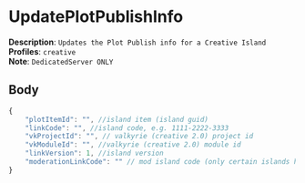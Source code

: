 # UpdatePlotPublishInfo

**Description**: `Updates the Plot Publish info for a Creative Island` \
**Profiles**: `creative` \
**Note**: `DedicatedServer ONLY`

## Body
```js
{
    "plotItemId": "", //island item (island guid)
    "linkCode": "", //island code, e.g. 1111-2222-3333
    "vkProjectId": "", // valkyrie (creative 2.0) project id
    "vkModuleId": "", //valkyrie (creative 2.0) module id
    "linkVersion": 1, //island version
    "moderationLinkCode": "" // mod island code (only certain islands have it)
}
```
